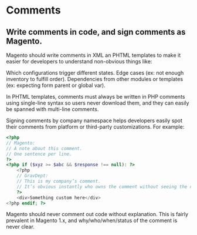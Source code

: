 # Comments

## Write comments in code, and sign comments as Magento.

Magento should write comments in XML an PHTML templates to make it easier for developers to understand non-obvious things like:

Which configurations trigger different states.
Edge cases (ex: not enough inventory to fulfill order).
Dependencies from other modules or templates (ex: expecting form parent or global var).

In PHTML templates, comments must always be written in PHP comments using single-line syntax so users never download them, and they can easily be spanned with multi-line comments.

Signing comments by company namespace helps developers easily spot their comments from platform or third-party customizations. For example:

```php
<?php
// Magento:
// A note about this comment.
// One sentence per line.
?>
<?php if ($xyz >= $abc && $response !== null): ?>
    <?php
    // GravDept:
    // This is my company’s comment.
    // It’s obvious instantly who owns the comment without seeing the code.
    ?>
    <div>Something custom here</div>
<?php endif; ?>
```

Magento should never comment out code without explanation. This is fairly prevalent in Magento 1.x, and why/who/when/status of the comment is never clear.